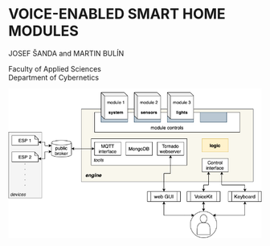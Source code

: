 # VOICE-ENABLED SMART HOME MODULES

JOSEF ŠANDA and MARTIN BULÍN

Faculty of Applied Sciences\
Department of Cybernetics

<img src="../../.img/vh_project_design.png" width="750px" />